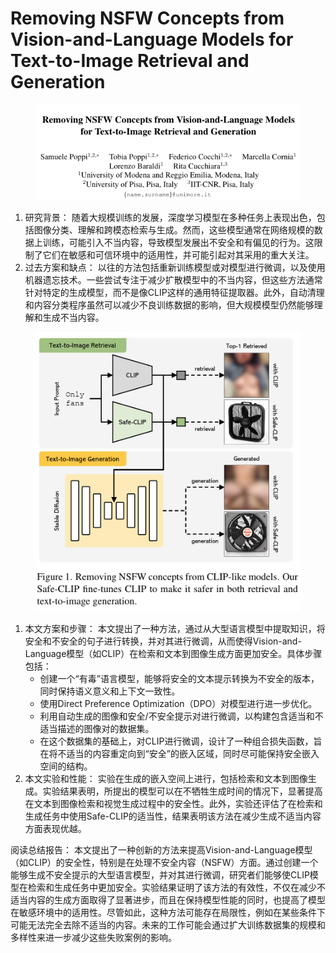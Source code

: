 # Removing NSFW Concepts from Vision-and-Language Models  for Text-to-Image Retrieval and Generation

<figure><img src="../.gitbook/assets/image (7) (1) (1) (1) (1) (1) (1) (1) (1) (1) (1) (1) (1) (1) (1) (1) (1) (1) (1) (1) (1) (1) (1) (1) (1) (1) (1) (1) (1) (1) (1) (1).png" alt=""><figcaption></figcaption></figure>

1. 研究背景： 随着大规模训练的发展，深度学习模型在多种任务上表现出色，包括图像分类、理解和跨模态检索与生成。然而，这些模型通常在网络规模的数据上训练，可能引入不当内容，导致模型发展出不安全和有偏见的行为。这限制了它们在敏感和可信环境中的适用性，并可能引起对其采用的重大关注。
2. 过去方案和缺点： 以往的方法包括重新训练模型或对模型进行微调，以及使用机器遗忘技术。一些尝试专注于减少扩散模型中的不当内容，但这些方法通常针对特定的生成模型，而不是像CLIP这样的通用特征提取器。此外，自动清理和内容分类程序虽然可以减少不良训练数据的影响，但大规模模型仍然能够理解和生成不当内容。

<figure><img src="../.gitbook/assets/image (1) (1) (1) (1) (1) (1) (1) (1) (1) (1) (1) (1) (1) (1) (1) (1) (1) (1) (1) (1) (1) (1) (1) (1) (1) (1) (1) (1) (1) (1) (1) (1) (1) (1) (1) (1) (1) (1) (1) (1) (1) (1) (1) (1) (1) (1) (1) (1) (1) (1) (1) (1) (1) (1).png" alt=""><figcaption></figcaption></figure>

1. 本文方案和步骤： 本文提出了一种方法，通过从大型语言模型中提取知识，将安全和不安全的句子进行转换，并对其进行微调，从而使得Vision-and-Language模型（如CLIP）在检索和文本到图像生成方面更加安全。具体步骤包括：
   * 创建一个“有毒”语言模型，能够将安全的文本提示转换为不安全的版本，同时保持语义意义和上下文一致性。
   * 使用Direct Preference Optimization（DPO）对模型进行进一步优化。
   * 利用自动生成的图像和安全/不安全提示对进行微调，以构建包含适当和不适当描述的图像对的数据集。
   * 在这个数据集的基础上，对CLIP进行微调，设计了一种组合损失函数，旨在将不适当的内容重定向到“安全”的嵌入区域，同时尽可能保持安全嵌入空间的结构。
2. 本文实验和性能： 实验在生成的嵌入空间上进行，包括检索和文本到图像生成。实验结果表明，所提出的模型可以在不牺牲生成时间的情况下，显著提高在文本到图像检索和视觉生成过程中的安全性。此外，实验还评估了在检索和生成任务中使用Safe-CLIP的适当性，结果表明该方法在减少生成不适当内容方面表现优越。

阅读总结报告： 本文提出了一种创新的方法来提高Vision-and-Language模型（如CLIP）的安全性，特别是在处理不安全内容（NSFW）方面。通过创建一个能够生成不安全提示的大型语言模型，并对其进行微调，研究者们能够使CLIP模型在检索和生成任务中更加安全。实验结果证明了该方法的有效性，不仅在减少不适当内容的生成方面取得了显著进步，而且在保持模型性能的同时，也提高了模型在敏感环境中的适用性。尽管如此，这种方法可能存在局限性，例如在某些条件下可能无法完全去除不适当的内容。未来的工作可能会通过扩大训练数据集的规模和多样性来进一步减少这些失败案例的影响。
